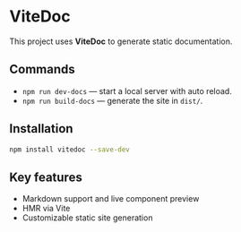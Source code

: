 # ViteDoc

This project uses **ViteDoc** to generate static documentation.

## Commands
- `npm run dev-docs` — start a local server with auto reload.
- `npm run build-docs` — generate the site in `dist/`.

## Installation

```bash
npm install vitedoc --save-dev
```

## Key features

- Markdown support and live component preview
- HMR via Vite
- Customizable static site generation
